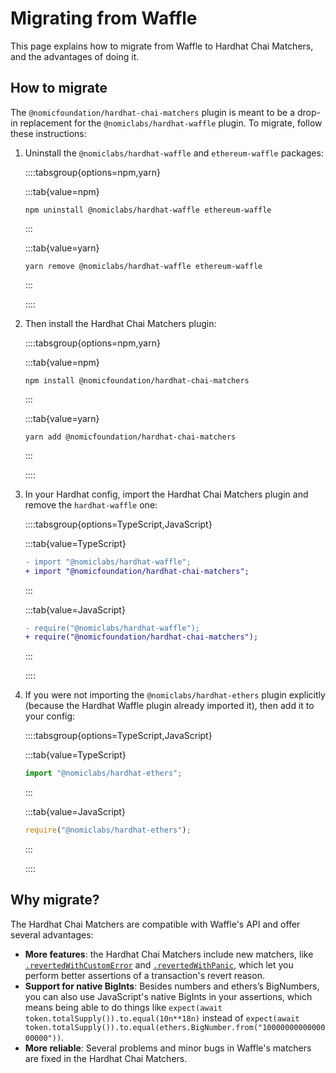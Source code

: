 # Migrating from Waffle

This page explains how to migrate from Waffle to Hardhat Chai Matchers, and the advantages of doing it.

## How to migrate

The `@nomicfoundation/hardhat-chai-matchers` plugin is meant to be a drop-in replacement for the `@nomiclabs/hardhat-waffle` plugin. To migrate, follow these instructions:

1. Uninstall the `@nomiclabs/hardhat-waffle` and `ethereum-waffle` packages:

   ::::tabsgroup{options=npm,yarn}

   :::tab{value=npm}

   ```
   npm uninstall @nomiclabs/hardhat-waffle ethereum-waffle
   ```

   :::

   :::tab{value=yarn}

   ```
   yarn remove @nomiclabs/hardhat-waffle ethereum-waffle
   ```

   :::

   ::::

2. Then install the Hardhat Chai Matchers plugin:

   ::::tabsgroup{options=npm,yarn}

   :::tab{value=npm}

   ```
   npm install @nomicfoundation/hardhat-chai-matchers
   ```

   :::

   :::tab{value=yarn}

   ```
   yarn add @nomicfoundation/hardhat-chai-matchers
   ```

   :::

   ::::

3. In your Hardhat config, import the Hardhat Chai Matchers plugin and remove the `hardhat-waffle` one:

   ::::tabsgroup{options=TypeScript,JavaScript}

   :::tab{value=TypeScript}

   ```diff
   - import "@nomiclabs/hardhat-waffle";
   + import "@nomicfoundation/hardhat-chai-matchers";
   ```

   :::

   :::tab{value=JavaScript}

   ```diff
   - require("@nomiclabs/hardhat-waffle");
   + require("@nomicfoundation/hardhat-chai-matchers");
   ```

   :::

   ::::

4. If you were not importing the `@nomiclabs/hardhat-ethers` plugin explicitly (because the Hardhat Waffle plugin already imported it), then add it to your config:

   ::::tabsgroup{options=TypeScript,JavaScript}

   :::tab{value=TypeScript}

   ```ts
   import "@nomiclabs/hardhat-ethers";
   ```

   :::

   :::tab{value=JavaScript}

   ```js
   require("@nomiclabs/hardhat-ethers");
   ```

   :::

   ::::

## Why migrate?

The Hardhat Chai Matchers are compatible with Waffle's API and offer several advantages:

- **More features**: the Hardhat Chai Matchers include new matchers, like [`.revertedWithCustomError`](./reference#.revertedwithcustomerror) and [`.revertedWithPanic`](/chai-matchers/reference.md#.revertedwithpanic), which let you perform better assertions of a transaction's revert reason.
- **Support for native BigInts**: Besides numbers and ethers’s BigNumbers, you can also use JavaScript's native BigInts in your assertions, which means being able to do things like `expect(await token.totalSupply()).to.equal(10n**18n)` instead of `expect(await token.totalSupply()).to.equal(ethers.BigNumber.from("1000000000000000000"))`.
- **More reliable**: Several problems and minor bugs in Waffle's matchers are fixed in the Hardhat Chai Matchers.
